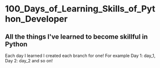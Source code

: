 # 100_Days_of_Learning_Skills_of_Python_Developer
## All the things I've learned to become skillful in Python <br>
Each day I learned I created each branch for one! For example Day 1: day_1, Day 2: day_2 and so on!
